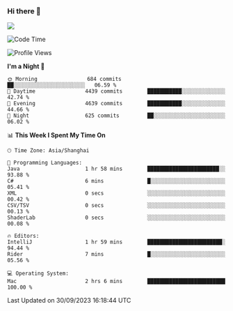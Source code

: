 ### Hi there 👋

<!--
**JJAYCHEN1e/jjaychen1e** is a ✨ _special_ ✨ repository because its `README.md` (this file) appears on your GitHub profile.

Here are some ideas to get you started:

- 🔭 I’m currently working on ...
- 🌱 I’m currently learning ...
- 👯 I’m looking to collaborate on ...
- 🤔 I’m looking for help with ...
- 💬 Ask me about ...
- 📫 How to reach me: ...
- 😄 Pronouns: ...
- ⚡ Fun fact: ...
-->

[![](https://github-readme-stats.vercel.app/api?username=jjaychen1e&show_icons=true)](https://github.com/jjaychen1e/github-readme-stats?count_private=true)

<!--START_SECTION:waka-->
![Code Time](http://img.shields.io/badge/Code%20Time-875%20hrs%202%20mins-blue)

![Profile Views](http://img.shields.io/badge/Profile%20Views-6-blue)

**I'm a Night 🦉** 

```text
🌞 Morning                684 commits         ██░░░░░░░░░░░░░░░░░░░░░░░   06.59 % 
🌆 Daytime                4439 commits        ███████████░░░░░░░░░░░░░░   42.74 % 
🌃 Evening                4639 commits        ███████████░░░░░░░░░░░░░░   44.66 % 
🌙 Night                  625 commits         ██░░░░░░░░░░░░░░░░░░░░░░░   06.02 % 
```


📊 **This Week I Spent My Time On** 

```text
🕑︎ Time Zone: Asia/Shanghai

💬 Programming Languages: 
Java                     1 hr 58 mins        ███████████████████████░░   93.88 % 
C#                       6 mins              █░░░░░░░░░░░░░░░░░░░░░░░░   05.41 % 
XML                      0 secs              ░░░░░░░░░░░░░░░░░░░░░░░░░   00.42 % 
CSV/TSV                  0 secs              ░░░░░░░░░░░░░░░░░░░░░░░░░   00.13 % 
ShaderLab                0 secs              ░░░░░░░░░░░░░░░░░░░░░░░░░   00.08 % 

🔥 Editors: 
IntelliJ                 1 hr 59 mins        ████████████████████████░   94.44 % 
Rider                    7 mins              █░░░░░░░░░░░░░░░░░░░░░░░░   05.56 % 

💻 Operating System: 
Mac                      2 hrs 6 mins        █████████████████████████   100.00 % 
```


 Last Updated on 30/09/2023 16:18:44 UTC
<!--END_SECTION:waka-->
